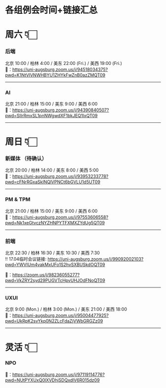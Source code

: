 # 各组例会时间+链接汇总

# 周六 👇🏻

### 后端
北京 10:00 / 柏林 4:00 / 美东 22:00 (Fri.) / 美西 19:00 (Fri.)  
🔗：https://uni-augsburg.zoom.us/j/94518034375?pwd=K1NtVlVNWHBYU1ZHYkFwZnB0azZMQT09

---
### AI
北京 21:00 / 柏林 15:00 / 美东 9:00 / 美西 6:00   
🔗：https://uni-augsburg.zoom.us/j/94390840507?pwd=SlIrRmxSL1pnNWgwdXF1bkJEQ1IxQT09

---

# 周日 👇🏻
### 新媒体 （待确认）
北京 20:00 / 柏林 14:00 / 美东 8:00 / 美西 5:00  
🔗：https://uni-augsburg.zoom.us/j/93953233778?pwd=cFNrRGxaSklNQlVPNCt6bGVLU1d5UT09  

---
### PM & TPM
北京 21:00 / 柏林 15:00 / 美东 9:00 / 美西 6:00  
🔗：https://uni-augsburg.zoom.us/j/97553606558?pwd=Nk1xeGtvczNYZHNPYTFXMXZYdUg5QT09

---
### 前端
北京 22:30 / 柏林 16:30 / 美东 10:30 / 美西 7:30  
‼️ 17.04临时会议链接: https://uni-augsburg.zoom.us/j/99092002103?pwd=YWVIUm4vakMxUFo1S2hvSXBUSkdOQT09  

🔗：https://zoom.us/j/98236055277?pwd=VkZRY2syd29PUGVTcHpvUHJOdFNoQT09

---
### UXUI
北京 9:00 (Mon.) / 柏林 3:00 (Mon.) / 美东 21:00 / 美西 18:00  
🔗：https://uni-augsburg.zoom.us/j/95004477925?pwd=UkRpK2svYkp0N2ZLcFdaZjVWbGRGZz09

---
# 灵活 👇🏻
### NPO  
🔗：https://uni-augsburg.zoom.us/j/97119114776?pwd=NUtPYXUxQ0lXVDhjSDQxdlV6R015dz09
